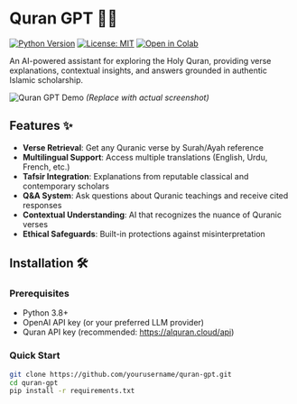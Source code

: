 # Quran GPT 🤖📖

[![Python Version](https://img.shields.io/badge/python-3.8%2B-blue)](https://www.python.org/)
[![License: MIT](https://img.shields.io/badge/License-MIT-green.svg)](https://opensource.org/licenses/MIT)
[![Open in Colab](https://colab.research.google.com/assets/colab-badge.svg)](https://colab.research.google.com/github/yourusername/quran-gpt/)

An AI-powered assistant for exploring the Holy Quran, providing verse explanations, contextual insights, and answers grounded in authentic Islamic scholarship.

![Quran GPT Demo](demo.gif) *(Replace with actual screenshot)*

## Features ✨

- **Verse Retrieval**: Get any Quranic verse by Surah/Ayah reference
- **Multilingual Support**: Access multiple translations (English, Urdu, French, etc.)
- **Tafsir Integration**: Explanations from reputable classical and contemporary scholars
- **Q&A System**: Ask questions about Quranic teachings and receive cited responses
- **Contextual Understanding**: AI that recognizes the nuance of Quranic verses
- **Ethical Safeguards**: Built-in protections against misinterpretation

## Installation 🛠️

### Prerequisites
- Python 3.8+
- OpenAI API key (or your preferred LLM provider)
- Quran API key (recommended: https://alquran.cloud/api)

### Quick Start
```bash
git clone https://github.com/yourusername/quran-gpt.git
cd quran-gpt
pip install -r requirements.txt
